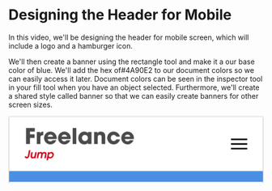 # Designing the Header for Mobile
In this video, we'll be designing the header for  mobile screen, which will include a logo and a hamburger icon.

We'll then create a banner using the rectangle tool and make it a our base color of blue. We'll add the hex of#4A90E2 to our document colors so we can easily access it later. Document colors can be seen in the inspector tool in your fill tool when you have an object selected. Furthermore, we'll create a shared style called banner so that we can easily create banners for other screen sizes.

![](5-1-header.png)



